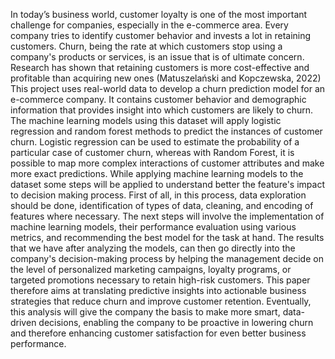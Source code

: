 In today’s business world, customer loyalty is one of the most important challenge for companies, especially in the e-commerce area. Every company tries to identify customer behavior and invests a lot in retaining customers. Churn, being the rate at which customers stop using a company's products or services, is an issue that is of ultimate concern. Research has shown that retaining customers is more cost-effective and profitable than acquiring new ones (Matuszelański and Kopczewska, 2022)
This project uses real-world data to develop a churn prediction model for an e-commerce company. It contains customer behavior and demographic information that provides insight into which customers are likely to churn. The machine learning models using this dataset will apply logistic regression and random forest methods to predict the instances of customer churn. Logistic regression can be used to estimate the probability of a particular case of customer churn, whereas with Random Forest, it is possible to map more complex interactions of customer attributes and make more exact predictions.
While applying machine learning models to the dataset some steps will be applied to understand better the feature's impact to decision making process. First of all, in this process, data exploration should be done, identification of types of data, cleaning, and encoding of features where necessary. The next steps will involve the implementation of machine learning models, their performance evaluation using various metrics, and recommending the best model for the task at hand. 
The results that we have after analyzing the models, can then go directly into the company's decision-making process by helping the management decide on the level of personalized marketing campaigns, loyalty programs, or targeted promotions necessary to retain high-risk customers. This paper therefore aims at translating predictive insights into actionable business strategies that reduce churn and improve customer retention.
Eventually, this analysis will give the company the basis to make more smart, data-driven decisions, enabling the company to be proactive in lowering churn and therefore enhancing customer satisfaction for even better business performance.
